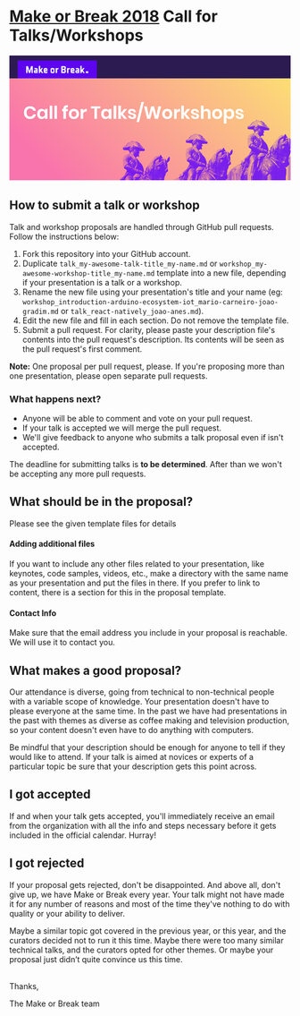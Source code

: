 # [Make or Break 2018](https://makeorbreak.io) Call for Talks/Workshops


![Call For Talks](img/banner.png)

## How to submit a talk or workshop
Talk and workshop proposals are handled through GitHub pull requests. Follow the instructions below:

1. Fork this repository into your GitHub account.
1. Duplicate `talk_my-awesome-talk-title_my-name.md` or `workshop_my-awesome-workshop-title_my-name.md` template into a new file, depending if your presentation is a talk or a workshop.
1. Rename the new file using your presentation's title and your name (eg: `workshop_introduction-arduino-ecosystem-iot_mario-carneiro-joao-gradim.md` or `talk_react-natively_joao-anes.md`).
1. Edit the new file and fill in each section. Do not remove the template file.
1. Submit a pull request. For clarity, please paste your description file's contents into the pull request's description. Its contents will be seen as the pull request's first comment.

**Note:** One proposal per pull request, please. If you're proposing more than one presentation, please open separate pull requests.

### What happens next?

* Anyone will be able to comment and vote on your pull request.
* If your talk is accepted we will merge the pull request.
* We'll give feedback to anyone who submits a talk proposal even if isn't accepted.

The deadline for submitting talks is **to be determined**. After than we won't be accepting any more pull requests.

## What should be in the proposal?

Please see the given template files for details

#### Adding additional files

If you want to include any other files related to your presentation, like keynotes, code samples, videos, etc., make a directory with the same name as your presentation and put the files in there. If you prefer to link to content, there is a section for this in the proposal template.

#### Contact Info

Make sure that the email address you include in your proposal is reachable. We will use it to contact you.

## What makes a good proposal?

Our attendance is diverse, going from technical to non-technical people with a variable scope of knowledge. Your presentation doesn't have to please everyone at the same time. In the past we have had presentations in the past with themes as diverse as coffee making and television production, so your content doesn't even have to do anything with computers.

Be mindful that your description should be enough for anyone to tell if they would like to attend. If your talk is aimed at novices or experts of a particular topic be sure that your description gets this point across.


## I got accepted

If and when your talk gets accepted, you'll immediately receive an email from the organization with all the info and steps necessary before it gets included in the official calendar. Hurray!

## I got rejected

If your proposal gets rejected, don't be disappointed. And above all, don't give up, we have Make or Break every year. Your talk might not have made it for any number of reasons and most of the time they've nothing to do with quality or your ability to deliver.

Maybe a similar topic got covered in the previous year, or this year, and the curators decided not to run it this time. Maybe there were too many similar technical talks, and the curators opted for other themes. Or maybe your proposal just didn’t quite convince us this time.

<br>
Thanks,

The Make or Break team
